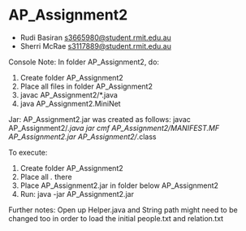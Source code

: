 # AP_Assignment2
- Rudi Basiran <s3665980@student.rmit.edu.au>
- Sherri McRae <s3117889@student.rmit.edu.au> 

Console Note:
In folder AP_Assignment2, do:
1) Create folder AP_Assignment2
2) Place all files in folder AP_Assignment2
3) javac AP_Assignment2/*.java
4) java AP_Assignment2.MiniNet




Jar:
AP_Assignment2.jar was created as follows:
javac AP_Assignment2/*.java
jar cmf AP_Assignment2/MANIFEST.MF AP_Assignment2.jar AP_Assignment2/*.class

To execute:
1) Create folder AP_Assignment2
2) Place all *.* there
2) Place AP_Assignment2.jar in folder below AP_Assignment2
3) Run: java -jar AP_Assignment2.jar

Further notes:
Open up Helper.java and String path might need to be changed too in order to load the initial people.txt and relation.txt